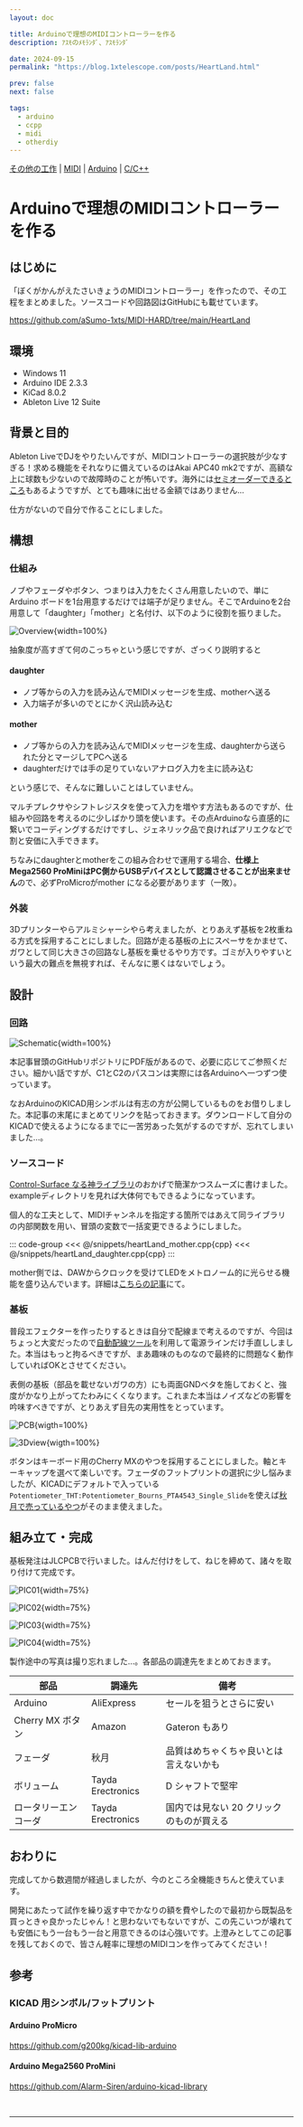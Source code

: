 ```yaml
---
layout: doc

title: Arduinoで理想のMIDIコントローラーを作る
description: ｱｽﾓのﾒﾓﾗﾝﾀﾞ、ｱｽﾓﾗﾝﾀﾞ

date: 2024-09-15
permalink: "https://blog.1xtelescope.com/posts/HeartLand.html"

prev: false
next: false

tags:
  - arduino
  - ccpp
  - midi
  - otherdiy
---
```


[その他の工作](../tags/otherdiy) | [MIDI](../tags/midi) | [Arduino](../tags/arduino) | [C/C++](../tags/ccpp.md)

# Arduinoで理想のMIDIコントローラーを作る

## はじめに

「ぼくがかんがえたさいきょうのMIDIコントローラー」を作ったので、その工程をまとめました。ソースコードや回路図はGitHubにも載せています。

https://github.com/aSumo-1xts/MIDI-HARD/tree/main/HeartLand

## 環境

- Windows 11
- Arduino IDE 2.3.3
- KiCad 8.0.2
- Ableton Live 12 Suite

## 背景と目的

Ableton LiveでDJをやりたいんですが、MIDIコントローラーの選択肢が少なすぎる！求める機能をそれなりに備えているのはAkai APC40 mk2ですが、高額な上に球数も少ないので故障時のことが怖いです。海外には[セミオーダーできるところ](https://yaeltex.com)もあるようですが、とても趣味に出せる金額ではありません…

仕方がないので自分で作ることにしました。

## 構想

### 仕組み

ノブやフェーダやボタン、つまりは入力をたくさん用意したいので、単にArduino ボードを1台用意するだけでは端子が足りません。そこでArduinoを2台用意して「daughter」「mother」と名付け、以下のように役割を振りました。

![Overview](../images/240813_02.webp){width=100%}

抽象度が高すぎて何のこっちゃという感じですが、ざっくり説明すると

#### daughter

- ノブ等からの入力を読み込んでMIDIメッセージを生成、motherへ送る
- 入力端子が多いのでとにかく沢山読み込む

#### mother

- ノブ等からの入力を読み込んでMIDIメッセージを生成、daughterから送られた分とマージしてPCへ送る
- daughterだけでは手の足りていないアナログ入力を主に読み込む

という感じで、そんなに難しいことはしていません。

マルチプレクサやシフトレジスタを使って入力を増やす方法もあるのですが、仕組みや回路を考えるのに少しばかり頭を使います。その点Arduinoなら直感的に繋いでコーディングするだけですし、ジェネリック品で良ければアリエクなどで割と安価に入手できます。

ちなみにdaughterとmotherをこの組み合わせで運用する場合、**仕様上Mega2560 ProMiniはPC側からUSBデバイスとして認識させることが出来ません**ので、必ずProMicroがmother になる必要があります（一敗）。

### 外装

3Dプリンターやらアルミシャーシやら考えましたが、とりあえず基板を2枚重ねる方式を採用することにしました。回路が走る基板の上にスペーサをかませて、ガワとして同じ大きさの回路なし基板を乗せるやり方です。ゴミが入りやすいという最大の難点を無視すれば、そんなに悪くはないでしょう。

## 設計

### 回路

![Schematic](../images/240813_03.webp){width=100%}

本記事冒頭のGitHubリポジトリにPDF版があるので、必要に応じてご参照ください。細かい話ですが、C1とC2のパスコンは実際には各Arduinoへ一つずつ使っています。

なおArduinoのKICAD用シンボルは有志の方が公開しているものをお借りしました。本記事の末尾にまとめてリンクを貼っておきます。ダウンロードして自分のKICADで使えるようになるまでに一苦労あった気がするのですが、忘れてしまいました…。

### ソースコード

[Control-Surface なる神ライブラリ](https://github.com/tttapa/Control-Surface)のおかげで簡潔かつスムーズに書けました。exampleディレクトリを見れば大体何でもできるようになっています。

個人的な工夫として、MIDIチャンネルを指定する箇所ではあえて同ライブラリの内部関数を用い、冒頭の変数で一括変更できるようにしました。

::: code-group
<<< @/snippets/heartLand_mother.cpp{cpp}
<<< @/snippets/heartLand_daughter.cpp{cpp}
:::

mother側では、DAWからクロックを受けてLEDをメトロノーム的に光らせる機能を盛り込んでいます。詳細は[こちらの記事](./DAW2BPM)にて。

### 基板

普段エフェクターを作ったりするときは自分で配線まで考えるのですが、今回はちょっと大変だったので[自動配線ツール](https://freerouting.mihosoft.eu/)を利用して電源ラインだけ手直ししました。本当はもっと拘るべきですが、まあ趣味のものなので最終的に問題なく動作していればOKとさせてください。

表側の基板（部品を載せないガワの方）にも両面GNDベタを施しておくと、強度がかなり上がってたわみにくくなります。これまた本当はノイズなどの影響を吟味すべきですが、とりあえず目先の実用性をとっています。

![PCB](../images/240813_04.webp){wigth=100%}

![3Dview](../images/240813_05.webp){wigth=100%}

ボタンはキーボード用のCherry MXのやつを採用することにしました。軸とキーキャップを選べて楽しいです。フェーダのフットプリントの選択に少し悩みましたが、KICADにデフォルトで入っている`Potentiometer_THT:Potentiometer_Bourns_PTA4543_Single_Slide`を使えば[秋月で売っているやつ](https://akizukidenshi.com/catalog/g/g109238/)がそのまま使えました。

## 組み立て・完成

基板発注はJLCPCBで行いました。はんだ付けをして、ねじを締めて、諸々を取り付けて完成です。

![PIC01](../images/240813_06.webp){width=75%}

![PIC02](../images/240813_07.webp){width=75%}

![PIC03](../images/240813_08.webp){width=75%}

![PIC04](../images/240813_09.webp){width=75%}

製作途中の写真は撮り忘れました…。各部品の調達先をまとめておきます。

| 部品                 | 調達先            | 備考                                     |
| -------------------- | ----------------- | ---------------------------------------- |
| Arduino              | AliExpress        | セールを狙うとさらに安い                 |
| Cherry MX ボタン     | Amazon            | Gateron もあり                           |
| フェーダ             | 秋月              | 品質はめちゃくちゃ良いとは言えないかも   |
| ボリューム           | Tayda Erectronics | D シャフトで堅牢                         |
| ロータリーエンコーダ | Tayda Erectronics | 国内では見ない 20 クリックのものが買える |

## おわりに

完成してから数週間が経過しましたが、今のところ全機能きちんと使えています。

開発にあたって試作を繰り返す中でかなりの額を費やしたので最初から既製品を買っときゃ良かったじゃん！と思わないでもないですが、この先こいつが壊れても安価にもう一台もう一台と用意できるのは心強いです。上澄みとしてこの記事を残しておくので、皆さん軽率に理想のMIDIコンを作ってみてください！

## 参考

### KICAD 用シンボル/フットプリント

#### Arduino ProMicro

https://github.com/g200kg/kicad-lib-arduino

#### Arduino Mega2560 ProMini

https://github.com/Alarm-Siren/arduino-kicad-library

<br/>

---
